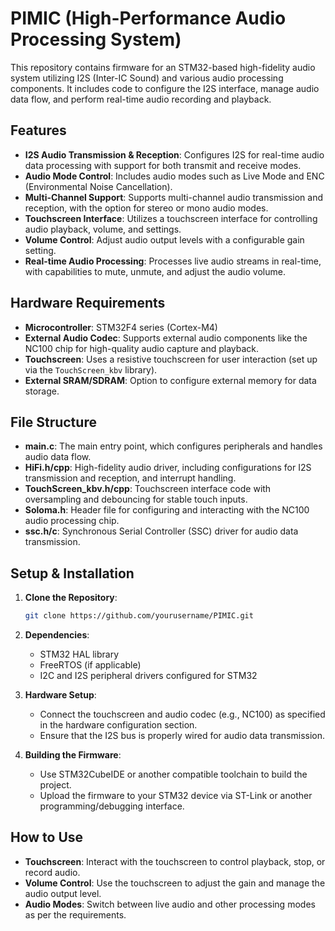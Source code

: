 
# PIMIC (High-Performance Audio Processing System)

This repository contains firmware for an STM32-based high-fidelity audio system utilizing I2S (Inter-IC Sound) and various audio processing components. It includes code to configure the I2S interface, manage audio data flow, and perform real-time audio recording and playback.

## Features

* **I2S Audio Transmission & Reception**: Configures I2S for real-time audio data processing with support for both transmit and receive modes.
* **Audio Mode Control**: Includes audio modes such as Live Mode and ENC (Environmental Noise Cancellation).
* **Multi-Channel Support**: Supports multi-channel audio transmission and reception, with the option for stereo or mono audio modes.
* **Touchscreen Interface**: Utilizes a touchscreen interface for controlling audio playback, volume, and settings.
* **Volume Control**: Adjust audio output levels with a configurable gain setting.
* **Real-time Audio Processing**: Processes live audio streams in real-time, with capabilities to mute, unmute, and adjust the audio volume.

## Hardware Requirements

* **Microcontroller**: STM32F4 series (Cortex-M4)
* **External Audio Codec**: Supports external audio components like the NC100 chip for high-quality audio capture and playback.
* **Touchscreen**: Uses a resistive touchscreen for user interaction (set up via the `TouchScreen_kbv` library).
* **External SRAM/SDRAM**: Option to configure external memory for data storage.

## File Structure

* **main.c**: The main entry point, which configures peripherals and handles audio data flow.
* **HiFi.h/cpp**: High-fidelity audio driver, including configurations for I2S transmission and reception, and interrupt handling.
* **TouchScreen\_kbv.h/cpp**: Touchscreen interface code with oversampling and debouncing for stable touch inputs.
* **Soloma.h**: Header file for configuring and interacting with the NC100 audio processing chip.
* **ssc.h/c**: Synchronous Serial Controller (SSC) driver for audio data transmission.

## Setup & Installation

1. **Clone the Repository**:

   ```bash
   git clone https://github.com/yourusername/PIMIC.git
   ```

2. **Dependencies**:

   * STM32 HAL library
   * FreeRTOS (if applicable)
   * I2C and I2S peripheral drivers configured for STM32

3. **Hardware Setup**:

   * Connect the touchscreen and audio codec (e.g., NC100) as specified in the hardware configuration section.
   * Ensure that the I2S bus is properly wired for audio data transmission.

4. **Building the Firmware**:

   * Use STM32CubeIDE or another compatible toolchain to build the project.
   * Upload the firmware to your STM32 device via ST-Link or another programming/debugging interface.

## How to Use

* **Touchscreen**: Interact with the touchscreen to control playback, stop, or record audio.
* **Volume Control**: Use the touchscreen to adjust the gain and manage the audio output level.
* **Audio Modes**: Switch between live audio and other processing modes as per the requirements.


